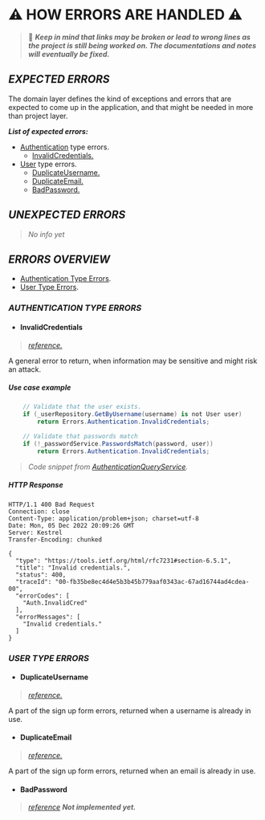 # ⚠️ **HOW ERRORS ARE HANDLED** ⚠️

> 📢 ***Keep in mind that links may be broken or lead to wrong lines as the project is still being worked on. The documentations and notes will eventually be fixed.***

## *EXPECTED ERRORS*

The domain layer defines the kind of exceptions and errors that are expected to come up in the application, and that might be needed in more than project layer.

***List of expected errors:***

- [Authentication](https://github.com/German-kos/Communion-Api-Clean_Rewrite/blob/main/Communion/Docs/Documentation/ErrorHandling.md#authentication-type-errors) type errors.
  - [InvalidCredentials.](https://github.com/German-kos/Communion-Api-Clean_Rewrite/blob/main/Communion/Docs/Documentation/ErrorHandling.md#invalidcredentials)
- [User](https://github.com/German-kos/Communion-Api-Clean_Rewrite/blob/main/Communion/Docs/Documentation/ErrorHandling.md#user-type-errors) type errors.
  - [DuplicateUsername.](https://github.com/German-kos/Communion-Api-Clean_Rewrite/blob/main/Communion/Docs/Documentation/ErrorHandling.md#duplicateusername)
  - [DuplicateEmail.](https://github.com/German-kos/Communion-Api-Clean_Rewrite/blob/main/Communion/Docs/Documentation/ErrorHandling.md#duplicateemail)
  - [BadPassword.](https://github.com/German-kos/Communion-Api-Clean_Rewrite/blob/main/Communion/Docs/Documentation/ErrorHandling.md#badpassword)

## *UNEXPECTED ERRORS*

> *No info yet*

## *ERRORS OVERVIEW*

- [Authentication Type Errors](https://github.com/German-kos/Communion-Api-Clean_Rewrite/blob/main/Communion/Docs/Documentation/ErrorHandling.md#authentication-type-errors).
- [User Type Errors](https://github.com/German-kos/Communion-Api-Clean_Rewrite/blob/main/Communion/Docs/Documentation/ErrorHandling.md#user-type-errors).

### *AUTHENTICATION TYPE ERRORS*

- #### InvalidCredentials

> *[reference.](https://github.com/German-kos/Communion-Api-Clean_Rewrite/blob/c8f8a0f3e1cb0df6aa4defd5064171562c1c5119/Communion/Communion.Domain/Common/Errors/Errors.Authentication.cs#L9-L11)*

A general error to return, when information may be sensitive and might risk an attack.

##### Use case example

```csharp
    // Validate that the user exists.
    if (_userRepository.GetByUsername(username) is not User user)
        return Errors.Authentication.InvalidCredentials;

    // Validate that passwords match
    if (!_passwordService.PasswordsMatch(password, user))
        return Errors.Authentication.InvalidCredentials;
```

> *Code snippet from [AuthenticationQueryService](https://github.com/German-kos/Communion-Api-Clean_Rewrite/blob/c8f8a0f3e1cb0df6aa4defd5064171562c1c5119/Communion/Communion.Application/Services/Authentication/Queries/AuthenticationQueryService.cs#L28-L34).*

##### HTTP Response

```HTTP
HTTP/1.1 400 Bad Request
Connection: close
Content-Type: application/problem+json; charset=utf-8
Date: Mon, 05 Dec 2022 20:09:26 GMT
Server: Kestrel
Transfer-Encoding: chunked

{
  "type": "https://tools.ietf.org/html/rfc7231#section-6.5.1",
  "title": "Invalid credentials.",
  "status": 400,
  "traceId": "00-fb35be8ec4d4e5b3b45b779aaf0343ac-67ad16744ad4cdea-00",
  "errorCodes": [
    "Auth.InvalidCred"
  ],
  "errorMessages": [
    "Invalid credentials."
  ]
}
```

### *USER TYPE ERRORS*

- #### DuplicateUsername

> *[reference.](https://github.com/German-kos/Communion-Api-Clean_Rewrite/blob/c8f8a0f3e1cb0df6aa4defd5064171562c1c5119/Communion/Communion.Domain/Common/Errors/Errors.User.cs#L9-L11)*

A part of the sign up form errors, returned when a username is already in use.

- #### DuplicateEmail

>*[reference.](https://github.com/German-kos/Communion-Api-Clean_Rewrite/blob/c8f8a0f3e1cb0df6aa4defd5064171562c1c5119/Communion/Communion.Domain/Common/Errors/Errors.User.cs#L13-L15)*

A part of the sign up form errors, returned when an email is already in use.

- #### BadPassword

> *[reference](null)*
> ***Not implemented yet.***
